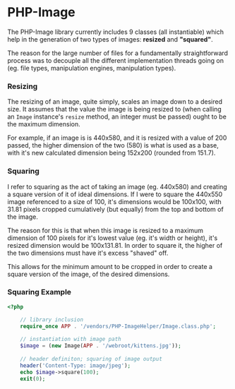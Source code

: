 PHP-Image
===
The PHP-Image library currently includes 9 classes (all instantiable) which help
in the generation of two types of images: **resized** and
**&quot;squared&quot;**.

The reason for the large number of files for a fundamentally straightforward
process was to decouple all the different implementation threads going on (eg.
file types, manipulation engines, manipulation types).

### Resizing
The resizing of an image, quite simply, scales an image down to a desired size.
It assumes that the value the image is being resized to (when calling an
`Image` instance&#039;s `resize` method, an integer must be passed) ought to be
the maximum dimension.

For example, if an image is is 440x580, and it is resized with a value of 200
passed, the higher dimension of the two (580) is what is used as a base, with
it&#039;s new calculated dimension being 152x200 (rounded from 151.7).

### Squaring
I refer to squaring as the act of taking an image (eg. 440x580) and creating a
square version of it of ideal dimensions. If I were to square the 440x550 image
referenced to a size of 100, it&#039;s dimensions would be 100x100, with
31.81 pixels cropped cumulatively (but equally) from the top and bottom of the
image.

The reason for this is that when this image is resized to a maximum dimension of
100 pixels for it&#039;s lowest value (eg. it&#039;s width or height), it&#039;s
resized dimension would be 100x131.81. In order to square it, the higher of the
two dimensions must have it&#039;s excess &quot;shaved&quot; off.

This allows for the minimum amount to be cropped in order to create a square
version of the image, of the desired dimensions.

### Squaring Example

``` php
<?php

    // library inclusion
    require_once APP . '/vendors/PHP-ImageHelper/Image.class.php';
    
    // instantiation with image path
    $image = (new Image(APP . '/webroot/kittens.jpg'));
    
    // header definiton; squaring of image output
    header('Content-Type: image/jpeg');
    echo $image->square(100);
    exit(0);

```
